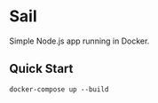# Sail

Simple Node.js app running in Docker.

## Quick Start

```shell
docker-compose up --build
```

